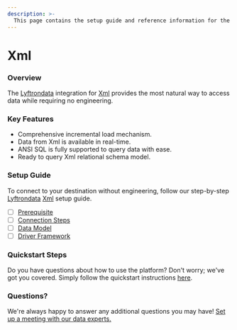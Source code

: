 ```yaml
---
description: >-
  This page contains the setup guide and reference information for the Xml source connector.
---
```


# Xml

### Overview

The [Lyftrondata](https://www.lyftrondata.com/) integration for [Xml](None) provides the most natural way to access data while requiring no engineering.

### Key Features

* Comprehensive incremental load mechanism.
* Data from Xml is available in real-time.&#x20;
* ANSI SQL is fully supported to query data with ease.
* Ready to query Xml relational schema model.

### Setup Guide

To connect to your destination without engineering, follow our step-by-step [Lyftrondata](https://www.lyftrondata.com/)  [Xml](None) setup guide.

* [ ] [Prerequisite](prerequisite.md)
* [ ] [Connection Steps](connection-steps.md)
* [ ] [Data Model](data-model/erd.md)
* [ ] [Driver Framework](driver-framework/)

### Quickstart Steps

Do you have questions about how to use the platform? Don't worry; we've got you covered. Simply follow the quickstart instructions [here](../README.md).

### Questions? <a href="#questions" id="questions"></a>

We're always happy to answer any additional questions you may have! [Set up a meeting with our data experts.](https://www.lyftrondata.com/book-a-meeting/)

